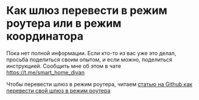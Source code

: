 # Как шлюз перевести в режим роутера или в режим координатора


Пока нет полной информации. Если кто-то из вас уже это делал, просьба поделиться своим опытом, и если можно, поделиться инструкцией. Сообщить мне об этом в чате https://t.me/smart_home_divan

Чтобы перевести шлюз в режим роутера, читаем [статью на Github как перевести свой шлюз в режим роутера](https://github.com/igo-r/Lumi-Router-JN5169)


